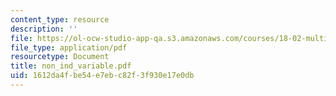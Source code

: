 ```yaml
---
content_type: resource
description: ''
file: https://ol-ocw-studio-app-qa.s3.amazonaws.com/courses/18-02-multivariable-calculus-spring-2006/1612da4fbe54e7ebc82f3f930e17e0db_non_ind_variable.pdf
file_type: application/pdf
resourcetype: Document
title: non_ind_variable.pdf
uid: 1612da4f-be54-e7eb-c82f-3f930e17e0db
---
```

